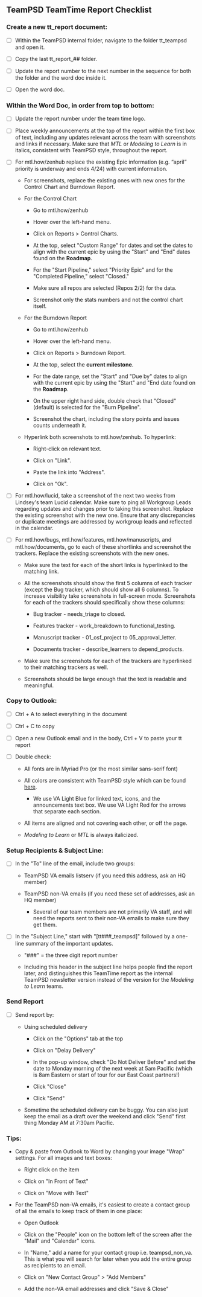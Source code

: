 ## TeamPSD TeamTime Report Checklist


### Create a new tt_report document:
 - [ ] Within the TeamPSD internal folder, navigate to the folder tt_teampsd and open it.
 - [ ] Copy the last tt_report_## folder.
 - [ ] Update the report number to the next number in the sequence for both the folder and the word doc inside it.
 - [ ] Open the word doc.
 
 ### Within the Word Doc, in order from top to bottom:
 - [ ] Update the report number under the team time logo.
 - [ ] Place weekly announcements at the top  of the report within the first box of text, including any updates relevant across the team with screenshots and links if necessary. Make sure that _MTL_ or _Modeling to Learn_ is in italics, consistent with TeamPSD style, throughout the report.
 - [ ] For mtl.how/zenhub replace the existing Epic information (e.g. “april” priority is underway and ends 4/24) with current information. 
   - For screenshots, replace the existing ones with new ones for the Control Chart and Burndown Report.
   - For the Control Chart
     - Go to mtl.how/zenhub
     - Hover over the left-hand menu.
     - Click on Reports > Control Charts.
     - At the top, select "Custom Range" for dates and set the dates to align with the current epic by using the "Start" and "End" dates found on the **Roadmap**.
     - For the "Start Pipeline," select "Priority Epic" and for the "Completed Pipeline," select "Closed."
     - Make sure all repos are selected (Repos 2/2) for the data.
     - Screenshot only the stats numbers and not the control chart itself.
   - For the Burndown Report
     - Go to mtl.how/zenhub
     - Hover over the left-hand menu.
     - Click on Reports > Burndown Report. 
     - At the top, select the **current milestone**.
     - For the date range, set the "Start" and "Due by" dates to align with the current epic by using the "Start" and "End date found on the **Roadmap**.
     - On the upper right hand side, double check that "Closed" (default) is selected for the "Burn Pipeline".
     - Screenshot the chart, including the story points and issues counts underneath it.
   - Hyperlink both screenshots to mtl.how/zenhub. To hyperlink:
     - Right-click on relevant text.
     - Click on "Link".
     - Paste the link into "Address".
     - Click on "Ok".
 - [ ] For mtl.how/lucid, take a screenshot of the next two weeks from Lindsey's team Lucid calendar. Make sure to ping all Workgroup Leads regarding updates and changes prior to taking this screenshot. Replace the existing screenshot with the new one. Ensure that any discrepancies or duplicate meetings are addressed by workgroup leads and reflected in the calendar.
 - [ ] For mtl.how/bugs, mtl.how/features, mtl.how/manuscripts, and mtl.how/documents, go to each of these shortlinks and screenshot the trackers. Replace the existing screenshots with the new ones. 
   - Make sure the text for each of the short links is hyperlinked to the matching link. 
   - All the screenshots should show the first 5 columns of each tracker (except the Bug tracker, which should show all 6 columns). To increase visibility take screenshots in full-screen mode. Screenshots for each of the trackers should specifically show these columns:
     - Bug tracker - needs_triage to closed.
     - Features tracker - work_breakdown to functional_testing.
     - Manuscript tracker - 01_osf_project to 05_approval_letter.
     - Documents tracker - describe_learners to depend_products.
   - Make sure the screenshots for each of the trackers are hyperlinked to their matching trackers as well.
   - Screenshots should be large enough that the text is readable and meaningful.
 
### Copy to Outlook:
- [ ] Ctrl + A to select everything in the document
- [ ] Ctrl + C to copy
- [ ] Open a new Outlook email and in the body, Ctrl + V to paste your tt report
- [ ] Double check:
  - All fonts are in Myriad Pro (or the most similar sans-serif font)
  - All colors are consistent with TeamPSD style which can be found [here](https://github.com/lzim/teampsd/blob/teampsd_style/colors.md). 
    - We use VA Light Blue for linked text, icons, and the announcements text box. We use VA Light Red for the arrows that separate each section.
  - All items are aligned and not covering each other, or off the page.
  - _Modeling to Learn_ or _MTL_ is always italicized.
  
### Setup Recipients & Subject Line:
- [ ] In the "To" line of the email, include two groups:
  - TeamPSD VA emails listserv (if you need this address, ask an HQ member)
  - TeamPSD non-VA emails (if you need these set of addresses, ask an HQ member)
    - Several of our team members are not primarily VA staff, and will need the reports sent to their non-VA emails to make sure they get them.
- [ ] In the "Subject Line," start with "[tt###_teampsd]" followed by a one-line summary of the important updates.
  - "###" = the three digit report number
  - Including this header in the subject line helps people find the report later, and distinguishes this TeamTime report as the internal TeamPSD newsletter version instead of the version for the _Modeling to Learn_ teams.
  
### Send Report
- [ ] Send report by:
  - Using scheduled delivery
    - Click on the "Options" tab at the top
    - Click on "Delay Delivery"
    - In the pop-up window, check "Do Not Deliver Before" and set the date to Monday morning of the next week at 5am Pacific (which is 8am Eastern or start of tour for our East Coast partners!)
    - Click "Close"
    - Click "Send"
  - Sometime the scheduled delivery can be buggy. You can also just keep the email as a draft over the weekend and click "Send" first thing Monday AM at 7:30am Pacific.

### Tips:
- Copy & paste from Outlook to Word by changing your image "Wrap" settings. For all images and text boxes:
  - Right click on the item
  - Click on "In Front of Text"
  - Click on "Move with Text"
- For the TeamPSD non-VA emails, it's easiest to create a  contact group of all the emails to keep track of them in one place:
  - Open Outlook
  - Click on the "People" icon on the bottom left of the screen after the "Mail" and "Calendar" icons.
  - In "Name," add a name for your contact group i.e. teampsd_non_va. This is what you will search for later when you add the entire group as recipients to an email.
  - Click on "New Contact Group" > "Add Members"
  - Add the non-VA email addresses and click "Save & Close"
  

